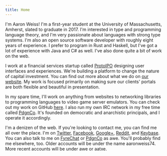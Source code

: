 ```yaml
---
title: Home 
---
```


I'm Aaron Weiss! I'm a first-year student at the University of Massachusetts, Amherst, slated to
graduate in 2017. I'm interested in type and programming language theory, and I'm very passionate
about languages with strong type systems. I'm also an open source software developer with roughly 
eight years of experience. I prefer to program in Rust and Haskell, but I've got a lot of experience
with Java and C# as well. I've also done quite a bit of work on the web.

I work at a financial services startup called [ProtoIPO](http://protoipo.com/) designing user
interfaces and experiences. We're building a platform to change the nature of capital investment.
You can find out more about what we do on [our website](http://protoipo.com/). My work is focused 
primarily on making sure our clients' portals are both flexible and beautiful in presentation.

In my spare time, I'll work on anything from websites to networking libraries to programming 
languages to video game server emulators. You can check out my work on GitHub 
[here](https://github.com/aatxe). I also run my own IRC network in my free time called 
[PdgnCo](http://pdgn.co/). It's founded on democratic and anarchistic principals, and I operate it
accordingly.

I'm a denizen of the web. If you're looking to contact me, you can find me all over the place. I'm
on [Twitter](https://twitter.com/aatxe), [Facebook](https://facebook.com/aaronweiss74), 
[Google+](https://plus.google.com/+AaronWeiss74), [Reddit](http://www.reddit.com/user/aaronweiss74), 
and [Keybase](https://keybase.io/awe). You can also talk to me on 
[FyreChat](irc://irc.fyrechat.net/vana) or [PdgnCo](ircs://irc.pdgn.co:6697/pdgn) as awe. You'll 
probably find me elsewhere, too. Older accounts will be under the name aaronweiss74. More 
recent accounts will be under awe or aatxe.
